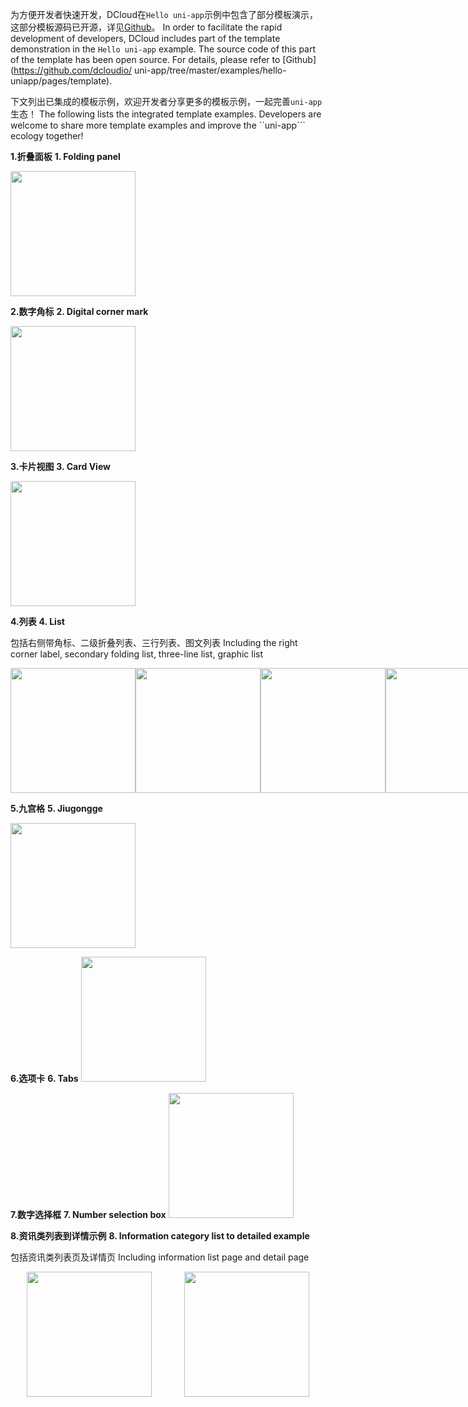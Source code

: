 
为方便开发者快速开发，DCloud在```Hello uni-app```示例中包含了部分模板演示，这部分模板源码已开源，详见[Github](https://github.com/dcloudio/uni-app/tree/master/examples/hello-uniapp/pages/template)。
In order to facilitate the rapid development of developers, DCloud includes part of the template demonstration in the ```Hello uni-app``` example. The source code of this part of the template has been open source. For details, please refer to [Github](https://github.com/dcloudio/ uni-app/tree/master/examples/hello-uniapp/pages/template).

下文列出已集成的模板示例，欢迎开发者分享更多的模板示例，一起完善```uni-app```生态！
The following lists the integrated template examples. Developers are welcome to share more template examples and improve the ``uni-app``` ecology together!

**1.折叠面板**
**1. Folding panel**

<img src="//img.cdn.aliyun.dcloud.net.cn/guide/uniapp/template-01.jpg" width="200"/>

**2.数字角标**
**2. Digital corner mark**

<img src="//img.cdn.aliyun.dcloud.net.cn/guide/uniapp/template-02.jpg" width="200"/>

**3.卡片视图**
**3. Card View**

<img src="//img.cdn.aliyun.dcloud.net.cn/guide/uniapp/template-03.jpg" width="200"/>

**4.列表**
**4. List**

包括右侧带角标、二级折叠列表、三行列表、图文列表
Including the right corner label, secondary folding list, three-line list, graphic list

<div style="display:flex;justify-content: space-around;">
	<div style="display:flex;align-items: center;flex-direction: column;">
		<img src="//img.cdn.aliyun.dcloud.net.cn/guide/uniapp/template-04.jpg" width="200"/>
	</div>
	<div style="display:flex;align-items: center;flex-direction: column;">
		<img src="//img.cdn.aliyun.dcloud.net.cn/guide/uniapp/template-05.jpg" width="200"/>
	</div>
	<div style="display:flex;align-items: center;flex-direction: column;">
		<img src="//img.cdn.aliyun.dcloud.net.cn/guide/uniapp/template-06.jpg" width="200"/>
	</div>
	<div style="display:flex;align-items: center;flex-direction: column;">
		<img src="//img.cdn.aliyun.dcloud.net.cn/guide/uniapp/template-07.jpg" width="200"/>
	</div>
</div>

**5.九宫格**
**5. Jiugongge**

<img src="//img.cdn.aliyun.dcloud.net.cn/guide/uniapp/template-08.jpg" width="200"/>

**6.选项卡**
**6. Tabs**
<img src="//img.cdn.aliyun.dcloud.net.cn/guide/uniapp/template-09.jpg" width="200"/>

**7.数字选择框**
**7. Number selection box**
<img src="//img.cdn.aliyun.dcloud.net.cn/guide/uniapp/template-10.jpg" width="200"/>

**8.资讯类列表到详情示例**
**8. Information category list to detailed example**

包括资讯类列表页及详情页
Including information list page and detail page
<div style="display:flex;justify-content: space-around;">
	<div style="display:flex;align-items: center;flex-direction: column;">
		<img src="//img.cdn.aliyun.dcloud.net.cn/guide/uniapp/template-11.jpg" width="200"/>
	</div>
	<div style="display:flex;align-items: center;flex-direction: column;">
		<img src="//img.cdn.aliyun.dcloud.net.cn/guide/uniapp/template-12.jpg" width="200"/>
	</div>
</div>

